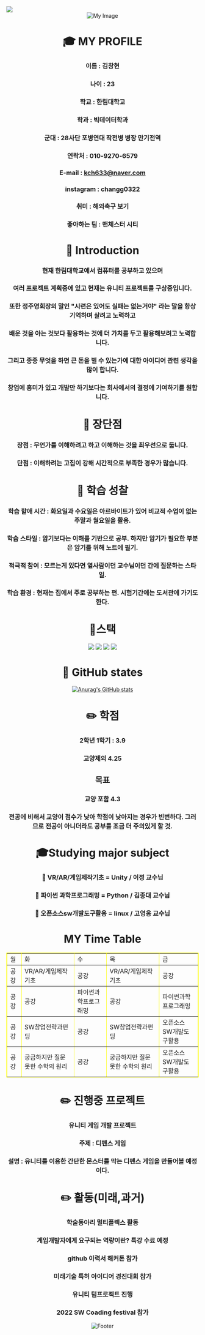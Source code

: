 <img src="https://capsule-render.vercel.app/api?type=waving&color=auto&height=300&section=header&text=chang's%20git&fontSize=90" />
<div align=center>
 <img src=https://scontent.ficn3-3.fna.fbcdn.net/v/t39.30808-6/243182300_2630624280578774_3312350706822483372_n.jpg?_nc_cat=102&ccb=1-7&_nc_sid=09cbfe&_nc_ohc=fB1BQK_U4OcAX_O5j5l&_nc_ht=scontent.ficn3-3.fna&oh=00_AT-vvHjujf29Mi274FB0AV93w4FRtb-jd-NMn7KHf7WjWQ&oe=635EE21D alt="My Image">  
   
  # :mortar_board: MY PROFILE   
    
  ### 이름 : 김창현  
  ### 나이 : 23  
  ### 학교 : 한림대학교     
  ### 학과 : 빅데이터학과       
  ### 군대 : 28사단 포병연대 작전병 병장 만기전역 
  ### 연락처 : 010-9270-6579   
  ### E-mail : kch633@naver.com   
  ### instagram : changg0322
  ### 취미 : 해외축구 보기
  ### 좋아하는 팀 : 맨체스터 시티

    
  
  # :stars: Introduction   
  ### 현재 한림대학교에서 컴퓨터를 공부하고 있으며   
  ### 여러 프로젝트 계획중에 있고 현재는 유니티 프로젝트를 구상중입니다.   
  ### 또한 정주영회장의 말인 "시련은 있어도 실패는 없는거야" 라는 말을 항상 기억하며 살려고 노력하고
  ### 배운 것을 아는 것보다 활용하는 것에 더 가치를 두고 활용해보려고 노력합니다.
  ### 그리고 종종 무엇을 하면 큰 돈을 벌 수 있는가에 대한 아이디어 관련 생각을 많이 합니다. 
  ### 창업에 흥미가 있고 개발만 하기보다는 회사에서의 결정에 기여하기를 원합니다.  
	
  # :stars: 장단점  
  ### 장점 : 무언가를 이해하려고 하고 이해하는 것을 최우선으로 둡니다.   
  ### 단점 : 이해하려는 고집이 강해 시간적으로 부족한 경우가 많습니다.  
	
  # :stars: 학습 성찰  
  ### 학습 할애 시간 : 화요일과 수요일은 아르바이트가 있어 비교적 수업이 없는 주말과 월요일을 활용.  
  ### 학습 스타일 : 암기보다는 이해를 기반으로 공부. 하지만 암기가 필요한 부분은 암기를 위해 노트에 필기.
  ### 적극적 참여 : 모르는게 있다면 옆사람이던 교수님이던 간에 질문하는 스타일.
  ### 학습 환경 : 현재는 집에서 주로 공부하는 편. 시험기간에는 도서관에 가기도 한다.
  
  # :muscle:스택   
  <img src="https://img.shields.io/badge/python-3178C6?style=flat&logo=Python&logoColor=white"/>
  <img src="https://img.shields.io/badge/Unity-D4911E?style=flat&logo=RobotFramework&logoColor=white"/>
  <img src="https://img.shields.io/badge/C-00CCBB?style=flat&logo=tC&logoColor=white"/>
  <img src="https://img.shields.io/badge/java-CC0000?style=flat&logo=tJavaScript&logoColor=white"/>
  
  # :muscle: GitHub states  
[![Anurag's GitHub stats](https://github-readme-stats.vercel.app/api?username=kimchanghyun325)](https://github.com/kimchanghyun325/github-readme-stats)  
  
  # :pencil2: 학점  
  ### 2학년 1학기 : 3.9  
  ### 교양제외 4.25  
  ## 목표  
  ### 교양 포함 4.3  
  ### 전공에 비해서 교양이 점수가 낮아 학점이 낮아지는 경우가 빈번하다. 그러므로 전공이 아니더라도 공부를 조금 더 주의있게 할 것.  
	
  # :mortar_board:Studying major subject   
  ### :office: VR/AR/게임제작기초 = Unity / 이정 교수님  
  ### :office: 파이썬 과학프로그래밍 = Python / 김종대 교수님  
  ### :office: 오픈소스sw개발도구활용 = linux / 고영웅 교수님   
    
  # MY Time Table  
  <table border="1"
         bordercolor="yellow">
    <tr>
	    <td>월</td>
	    <td>화</td>
      <td>수</td>
      <td>목</td>
      <td>금</td>
	</tr>
	<tr>
	    <td>공강</td>
	    <td>VR/AR/게임제작기초</td>
      <td>공강</td>
      <td>VR/AR/게임제작기초</td>
      <td>공강</td>
	</tr>
	<tr>
	    <td>공강</td>
	    <td>공강</td>
      <td>파이썬과학프로그래밍</td>
      <td>공강</td>
      <td>파이썬과학프로그래밍</td>
	</tr>
  <tr>
	    <td>공강</td>
	    <td>SW창업전략과펀딩</td>
      <td>공강</td>
      <td>SW창업전략과펀딩</td>
      <td>오픈소스SW개발도구활용</td>
	</tr>
  <tr>
	    <td>공강</td>
	    <td>궁금하지만 질문 못한 수학의 원리</td>
      <td>공강</td>
      <td>궁금하지만 질문 못한 수학의 원리</td>
      <td>오픈소스SW개발도구활용</td>
	</tr></table>
  
  
  # :pencil2: 진행중 프로젝트
  
  ### 유니티 게임 개발 프로젝트  
  ### 주제 : 디펜스 게임  
  ### 설명 : 유니티를 이용한 간단한 몬스터를 막는 디펜스 게임을 만들어볼 예정이다.  
  
  # :pencil2: 활동(미래,과거)
  ### 학술동아리 멀티플렉스 활동
  ### 게임개발자에게 요구되는 역량이란? 특강 수료 예정
  ### github 이력서 해커톤 참가
  ### 미래기술 특허 아이디어 경진대회 참가
  ### 유니티 텀프로젝트 진행
  ### 2022 SW Coading festival 참가
  
  ![Footer](https://capsule-render.vercel.app/api?type=waving&color=auto&height=200&section=footer)
</div>
